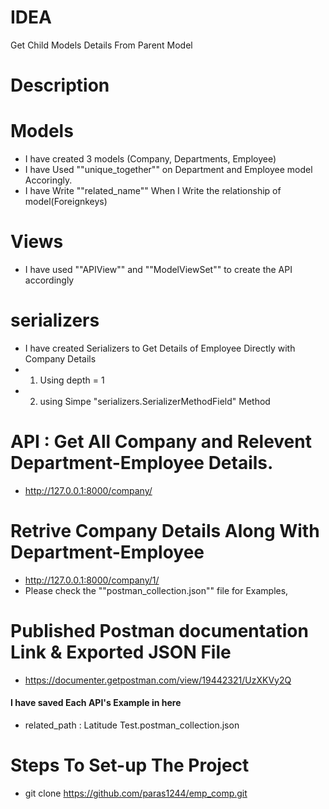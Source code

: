 
# IDEA
Get Child Models Details From Parent Model

# Description

# Models
- I have created 3 models (Company, Departments, Employee)
- I have Used ""unique_together"" on Department and Employee model Accoringly. 
- I have Write ""related_name"" When I Write the relationship of model(Foreignkeys) 

# Views
- I have used ""APIView"" and ""ModelViewSet"" to create the API accordingly

# serializers 
- I have created Serializers to Get Details of Employee Directly with Company Details
- 1) Using depth = 1
- 2) using Simpe "serializers.SerializerMethodField" Method

# API : Get All Company and Relevent Department-Employee Details.
- http://127.0.0.1:8000/company/

# Retrive Company Details Along With Department-Employee
- http://127.0.0.1:8000/company/1/
- Please check the  ""postman_collection.json"" file for Examples,


# Published Postman documentation Link &  Exported JSON File
- https://documenter.getpostman.com/view/19442321/UzXKVy2Q

#### I have saved Each API's Example in here ####
- related_path : Latitude Test.postman_collection.json



# Steps To Set-up The Project 
- git clone https://github.com/paras1244/emp_comp.git
